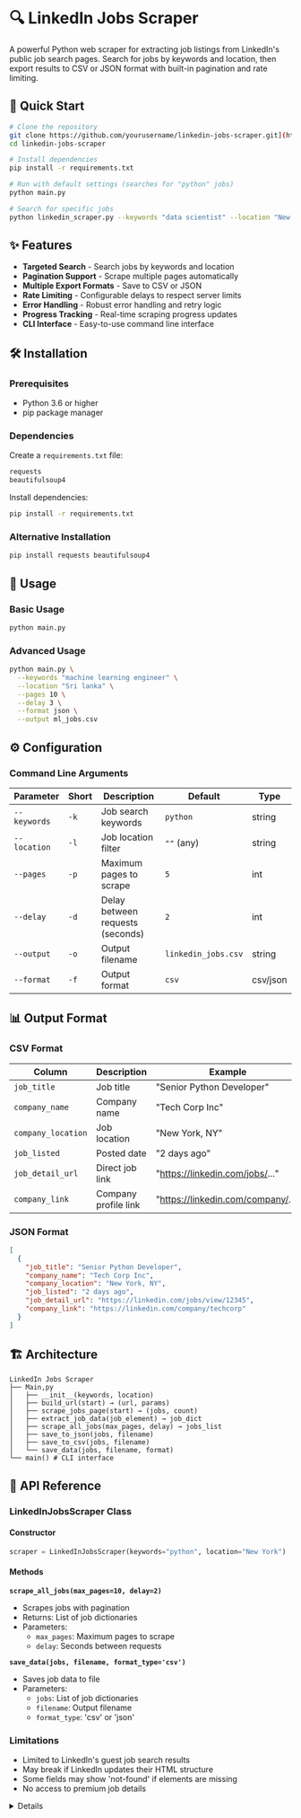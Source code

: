 # 🔍 LinkedIn Jobs Scraper

A powerful Python web scraper for extracting job listings from LinkedIn's public job search pages. Search for jobs by keywords and location, then export results to CSV or JSON format with built-in pagination and rate limiting.

## 🚀 Quick Start

```bash
# Clone the repository
git clone https://github.com/yourusername/linkedin-jobs-scraper.git](https://github.com/PasinduDil/LinkedIn-Jobs-Scraper-python.git
cd linkedin-jobs-scraper

# Install dependencies
pip install -r requirements.txt

# Run with default settings (searches for "python" jobs)
python main.py

# Search for specific jobs
python linkedin_scraper.py --keywords "data scientist" --location "New York" --pages 5
```

## ✨ Features

- **Targeted Search** - Search jobs by keywords and location
- **Pagination Support** - Scrape multiple pages automatically  
- **Multiple Export Formats** - Save to CSV or JSON
- **Rate Limiting** - Configurable delays to respect server limits
- **Error Handling** - Robust error handling and retry logic
- **Progress Tracking** - Real-time scraping progress updates
- **CLI Interface** - Easy-to-use command line interface


## 🛠️ Installation

### Prerequisites

- Python 3.6 or higher
- pip package manager

### Dependencies

Create a `requirements.txt` file:

```txt
requests
beautifulsoup4
```

Install dependencies:

```bash
pip install -r requirements.txt
```

### Alternative Installation

```bash
pip install requests beautifulsoup4
```

## 🚀 Usage

### Basic Usage

```bash
python main.py
```

### Advanced Usage

```bash
python main.py \
  --keywords "machine learning engineer" \
  --location "Sri lanka" \
  --pages 10 \
  --delay 3 \
  --format json \
  --output ml_jobs.csv
```

## ⚙️ Configuration

### Command Line Arguments

| Parameter | Short | Description | Default | Type |
|-----------|-------|-------------|---------|------|
| `--keywords` | `-k` | Job search keywords | `python` | string |
| `--location` | `-l` | Job location filter | `""` (any) | string |
| `--pages` | `-p` | Maximum pages to scrape | `5` | int |
| `--delay` | `-d` | Delay between requests (seconds) | `2` | int |
| `--output` | `-o` | Output filename | `linkedin_jobs.csv` | string |
| `--format` | `-f` | Output format | `csv` | csv/json |


## 📊 Output Format

### CSV Format

| Column | Description | Example |
|--------|-------------|---------|
| `job_title` | Job title | "Senior Python Developer" |
| `company_name` | Company name | "Tech Corp Inc" |
| `company_location` | Job location | "New York, NY" |
| `job_listed` | Posted date | "2 days ago" |
| `job_detail_url` | Direct job link | "https://linkedin.com/jobs/..." |
| `company_link` | Company profile link | "https://linkedin.com/company/..." |

### JSON Format

```json
[
  {
    "job_title": "Senior Python Developer",
    "company_name": "Tech Corp Inc",
    "company_location": "New York, NY",
    "job_listed": "2 days ago",
    "job_detail_url": "https://linkedin.com/jobs/view/12345",
    "company_link": "https://linkedin.com/company/techcorp"
  }
]
```


## 🏗️ Architecture

```
LinkedIn Jobs Scraper
├── Main,py
│   ├── __init__(keywords, location)
│   ├── build_url(start) → (url, params)
│   ├── scrape_jobs_page(start) → (jobs, count)
│   ├── extract_job_data(job_element) → job_dict
│   ├── scrape_all_jobs(max_pages, delay) → jobs_list
│   ├── save_to_json(jobs, filename)
│   ├── save_to_csv(jobs, filename)
│   └── save_data(jobs, filename, format)
└── main() # CLI interface
```

## 🔧 API Reference

### LinkedInJobsScraper Class

#### Constructor
```python
scraper = LinkedInJobsScraper(keywords="python", location="New York")
```

#### Methods

**`scrape_all_jobs(max_pages=10, delay=2)`**
- Scrapes jobs with pagination
- Returns: List of job dictionaries
- Parameters:
  - `max_pages`: Maximum pages to scrape
  - `delay`: Seconds between requests

**`save_data(jobs, filename, format_type='csv')`**
- Saves job data to file
- Parameters:
  - `jobs`: List of job dictionaries
  - `filename`: Output filename
  - `format_type`: 'csv' or 'json'


### Limitations

- Limited to LinkedIn's guest job search results
- May break if LinkedIn updates their HTML structure
- Some fields may show 'not-found' if elements are missing
- No access to premium job details



<details>
### Issue: Request errors (429, 403)
**Solutions:**
```bash
# Increase delay between requests
python linkedin_scraper.py --delay 5

# Reduce pages
python linkedin_scraper.py --pages 2
```

### Issue: Parsing errors
**Possible causes:**
- LinkedIn HTML structure changed
- Network timeouts

**Solutions:**
- Check the CSS selectors in `extract_job_data()`
- Update the scraper code if needed

</details>



### Development Setup

```bash
# Fork and clone the repo
https://github.com/PasinduDil/LinkedIn-Jobs-Scraper-python.git


# Create virtual environment
python -m venv venv
source venv/bin/activate  # On Windows: venv\Scripts\activate

# Install development dependencies
pip install -r requirements-dev.txt

# Run tests
python main.py/
```

<div align="center">

**⭐ Star this repo if you find it helpful! ⭐**

Made with ❤️ by [Your Name](https://github.com/yourusername)

</div>
